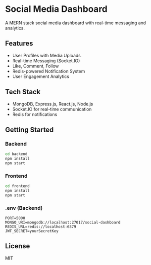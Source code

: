 # Social Media Dashboard

A MERN stack social media dashboard with real-time messaging and analytics.

## Features

- User Profiles with Media Uploads
- Real-time Messaging (Socket.IO)
- Like, Comment, Follow
- Redis-powered Notification System
- User Engagement Analytics

## Tech Stack

- MongoDB, Express.js, React.js, Node.js
- Socket.IO for real-time communication
- Redis for notifications

## Getting Started

### Backend

```bash
cd backend
npm install
npm start
```

### Frontend

```bash
cd frontend
npm install
npm start
```

### .env (Backend)

```env
PORT=5000
MONGO_URI=mongodb://localhost:27017/social-dashboard
REDIS_URL=redis://localhost:6379
JWT_SECRET=yourSecretKey
```

## License

MIT
